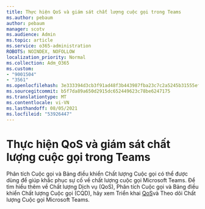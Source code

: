 ```yaml
---
title: Thực hiện QoS và giám sát chất lượng cuộc gọi trong Teams
ms.author: pebaum
author: pebaum
manager: scotv
ms.audience: Admin
ms.topic: article
ms.service: o365-administration
ROBOTS: NOINDEX, NOFOLLOW
localization_priority: Normal
ms.collection: Adm_O365
ms.custom:
- "9001504"
- "3561"
ms.openlocfilehash: 3e333394d3cb3f91ad48f3b443987fba23c7c2a5245b31555ef07ccf09e46be4
ms.sourcegitcommit: b5f7da89a650d2915dc652449623c78be6247175
ms.translationtype: MT
ms.contentlocale: vi-VN
ms.lasthandoff: 08/05/2021
ms.locfileid: "53926447"
---
```

# <a name="implement-qos-and-monitor-call-quality-in-teams"></a>Thực hiện QoS và giám sát chất lượng cuộc gọi trong Teams

Phân tích Cuộc gọi và Bảng điều khiển Chất lượng Cuộc gọi có thể được dùng để giúp khắc phục sự cố về chất lượng cuộc gọi Microsoft Teams. Để tìm hiểu thêm về Chất lượng Dịch vụ (QoS), Phân tích Cuộc gọi và Bảng điều khiển Chất lượng Cuộc gọi (CQD), hãy xem Triển khai [QoS](https://docs.microsoft.com/microsoftteams/monitor-call-quality-qos)và Theo dõi Chất lượng Cuộc gọi Microsoft Teams. 
